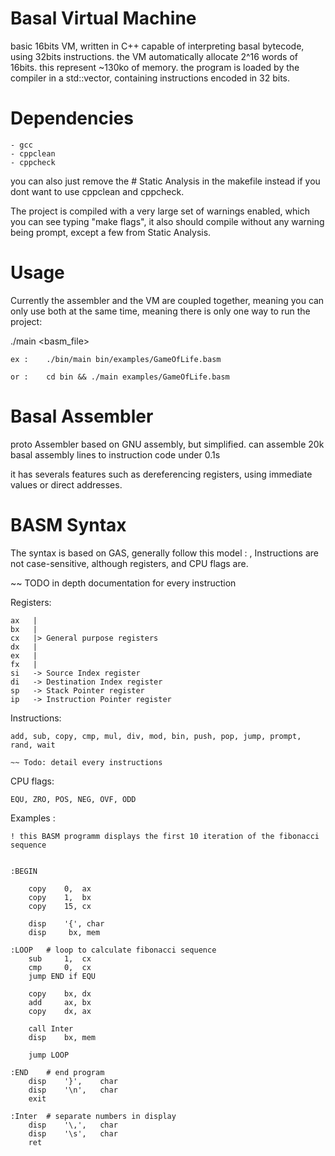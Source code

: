 # Basal Virtual Machine
basic 16bits VM, written in C++ capable of interpreting basal bytecode, using 32bits instructions.
the VM automatically allocate 2^16 words of 16bits. this represent ~130ko of memory.
the program is loaded by the compiler in a std::vector, containing instructions encoded in 32 bits.

# Dependencies
	- gcc
	- cppclean
	- cppcheck
	
you can also just remove the # Static Analysis in the makefile instead if you dont want to use cppclean and cppcheck.

The project is compiled with a very large set of warnings enabled, which you can see typing "make flags", it also should compile without any warning being prompt, except a few from Static Analysis.

# Usage

Currently the assembler and the VM are coupled together, meaning you can only use both at the same time, meaning there is only one way to run the project:

./main <basm_file>

	ex : 	./bin/main bin/examples/GameOfLife.basm
	
	or :	cd bin && ./main examples/GameOfLife.basm


# Basal Assembler
proto Assembler based on GNU assembly, but simplified.
can assemble 20k basal assembly lines to instruction code under 0.1s

it has severals features such as dereferencing registers, using immediate values or direct addresses.

# BASM Syntax

The syntax is based on GAS, generally follow this model : <Instr> <source>, <desination>
Instructions are not case-sensitive, although registers, and CPU flags are.

~~ TODO in depth documentation for every instruction


Registers:

	ax   |
	bx	 |
	cx	 |> General purpose registers
	dx	 |
	ex	 |
	fx	 |
	si	 -> Source Index register  
	di	 -> Destination Index register
	sp	 -> Stack Pointer register
	ip	 -> Instruction Pointer register

Instructions:
	
	add, sub, copy, cmp, mul, div, mod, bin, push, pop, jump, prompt, rand, wait		

	~~ Todo: detail every instructions

CPU flags:

	EQU, ZRO, POS, NEG, OVF, ODD


Examples :

	! this BASM programm displays the first 10 iteration of the fibonacci sequence


	:BEGIN

		copy    0,  ax
		copy    1,  bx
		copy    15, cx  

		disp    '{', char
		disp     bx, mem

	:LOOP   # loop to calculate fibonacci sequence
		sub     1,  cx
		cmp     0,  cx
		jump END if EQU 

		copy    bx, dx
		add     ax, bx
		copy    dx, ax

		call Inter
		disp    bx, mem

		jump LOOP

	:END    # end program
		disp    '}',    char
		disp    '\n',   char
		exit
		
	:Inter  # separate numbers in display
		disp    '\,',   char
		disp    '\s',   char
		ret
